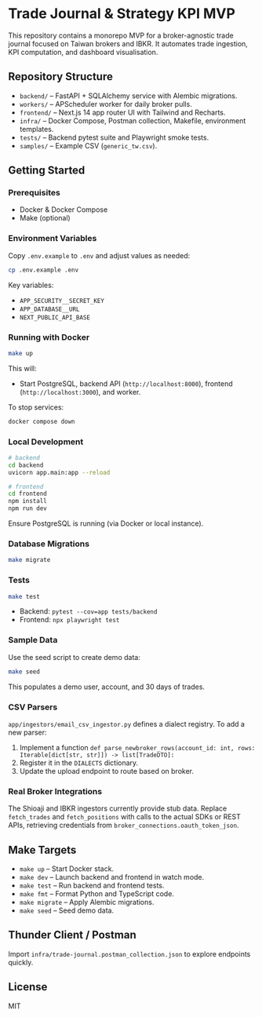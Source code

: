 # Trade Journal & Strategy KPI MVP

This repository contains a monorepo MVP for a broker-agnostic trade journal focused on Taiwan brokers and IBKR. It automates trade ingestion, KPI computation, and dashboard visualisation.

## Repository Structure

- `backend/` – FastAPI + SQLAlchemy service with Alembic migrations.
- `workers/` – APScheduler worker for daily broker pulls.
- `frontend/` – Next.js 14 app router UI with Tailwind and Recharts.
- `infra/` – Docker Compose, Postman collection, Makefile, environment templates.
- `tests/` – Backend pytest suite and Playwright smoke tests.
- `samples/` – Example CSV (`generic_tw.csv`).

## Getting Started

### Prerequisites
- Docker & Docker Compose
- Make (optional)

### Environment Variables
Copy `.env.example` to `.env` and adjust values as needed:

```bash
cp .env.example .env
```

Key variables:
- `APP_SECURITY__SECRET_KEY`
- `APP_DATABASE__URL`
- `NEXT_PUBLIC_API_BASE`

### Running with Docker

```bash
make up
```

This will:
- Start PostgreSQL, backend API (`http://localhost:8000`), frontend (`http://localhost:3000`), and worker.

To stop services:

```bash
docker compose down
```

### Local Development

```bash
# backend
cd backend
uvicorn app.main:app --reload

# frontend
cd frontend
npm install
npm run dev
```

Ensure PostgreSQL is running (via Docker or local instance).

### Database Migrations

```bash
make migrate
```

### Tests

```bash
make test
```

- Backend: `pytest --cov=app tests/backend`
- Frontend: `npx playwright test`

### Sample Data

Use the seed script to create demo data:

```bash
make seed
```

This populates a demo user, account, and 30 days of trades.

### CSV Parsers

`app/ingestors/email_csv_ingestor.py` defines a dialect registry. To add a new parser:
1. Implement a function `def parse_newbroker_rows(account_id: int, rows: Iterable[dict[str, str]]) -> list[TradeDTO]:`
2. Register it in the `DIALECTS` dictionary.
3. Update the upload endpoint to route based on broker.

### Real Broker Integrations

The Shioaji and IBKR ingestors currently provide stub data. Replace `fetch_trades` and `fetch_positions` with calls to the actual SDKs or REST APIs, retrieving credentials from `broker_connections.oauth_token_json`.

## Make Targets

- `make up` – Start Docker stack.
- `make dev` – Launch backend and frontend in watch mode.
- `make test` – Run backend and frontend tests.
- `make fmt` – Format Python and TypeScript code.
- `make migrate` – Apply Alembic migrations.
- `make seed` – Seed demo data.

## Thunder Client / Postman

Import `infra/trade-journal.postman_collection.json` to explore endpoints quickly.

## License

MIT
